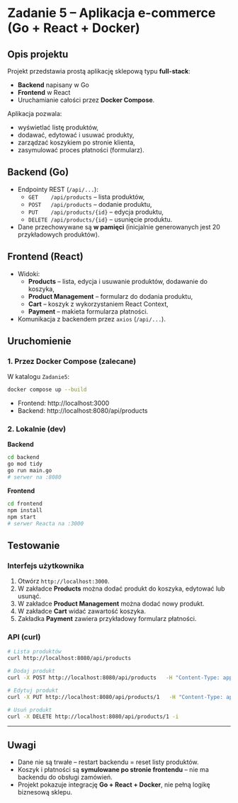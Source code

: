 # Zadanie 5 – Aplikacja e-commerce (Go + React + Docker)

## Opis projektu
Projekt przedstawia prostą aplikację sklepową typu **full-stack**:
- **Backend** napisany w Go 
- **Frontend** w React
- Uruchamianie całości przez **Docker Compose**.

Aplikacja pozwala:
- wyświetlać listę produktów,
- dodawać, edytować i usuwać produkty,
- zarządzać koszykiem po stronie klienta,
- zasymulować proces płatności (formularz).


## Backend (Go)
- Endpointy REST (`/api/...`):
  - `GET    /api/products` – lista produktów,
  - `POST   /api/products` – dodanie produktu,
  - `PUT    /api/products/{id}` – edycja produktu,
  - `DELETE /api/products/{id}` – usunięcie produktu.
- Dane przechowywane są **w pamięci** (inicjalnie generowanych jest 20 przykładowych produktów).

## Frontend (React)
- Widoki:
  - **Products** – lista, edycja i usuwanie produktów, dodawanie do koszyka,
  - **Product Management** – formularz do dodania produktu,
  - **Cart** – koszyk z wykorzystaniem React Context,
  - **Payment** – makieta formularza płatności.
- Komunikacja z backendem przez `axios` (`/api/...`).

## Uruchomienie

### 1. Przez Docker Compose (zalecane)
W katalogu `Zadanie5`:
```bash
docker compose up --build
```
- Frontend: http://localhost:3000  
- Backend:  http://localhost:8080/api/products

### 2. Lokalnie (dev)
**Backend**
```bash
cd backend
go mod tidy
go run main.go
# serwer na :8080
```

**Frontend**
```bash
cd frontend
npm install
npm start
# serwer Reacta na :3000
```

## Testowanie

### Interfejs użytkownika
1. Otwórz `http://localhost:3000`.
2. W zakładce **Products** można dodać produkt do koszyka, edytować lub usunąć.
3. W zakładce **Product Management** można dodać nowy produkt.
4. W zakładce **Cart** widać zawartość koszyka.
5. Zakładka **Payment** zawiera przykładowy formularz płatności.

### API (curl)
```bash
# Lista produktów
curl http://localhost:8080/api/products

# Dodaj produkt
curl -X POST http://localhost:8080/api/products   -H "Content-Type: application/json"   -d '{"name":"Keyboard","price":149.99,"category":"Peripherals"}'

# Edytuj produkt
curl -X PUT http://localhost:8080/api/products/1   -H "Content-Type: application/json"   -d '{"name":"Mechanical Keyboard","price":199.99,"category":"Peripherals"}'

# Usuń produkt
curl -X DELETE http://localhost:8080/api/products/1 -i
```

---

## Uwagi
- Dane nie są trwałe – restart backendu = reset listy produktów.
- Koszyk i płatności są **symulowane po stronie frontendu** – nie ma backendu do obsługi zamówień.
- Projekt pokazuje integrację **Go + React + Docker**, nie pełną logikę biznesową sklepu.

